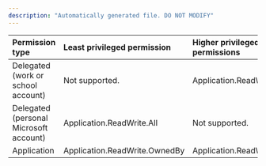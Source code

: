 ```yaml
---
description: "Automatically generated file. DO NOT MODIFY"
---
```


|Permission type|Least privileged permission|Higher privileged permissions|
|:---|:---|:---|
|Delegated (work or school account)|Not supported.|Application.ReadWrite.All|
|Delegated (personal Microsoft account)|Application.ReadWrite.All|Not supported.|
|Application|Application.ReadWrite.OwnedBy|Application.ReadWrite.All|

